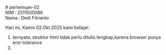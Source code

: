 # pertemuan-02<br>
NIM : 2511500086<br>
Nama : Dedi Fitrianto<br>

Hari ini, Kamis 02.Okt.2025 kami belajar:<br>
1) ternyata, struktur html tidak perlu ditulis lengkap,karena browser punya eror tolerance<br>
2) 